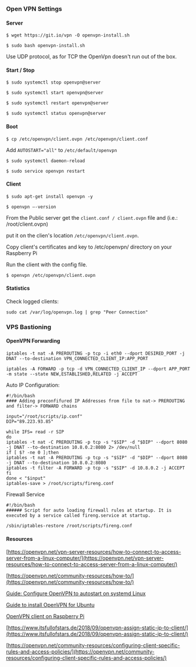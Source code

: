 ### Open VPN Settings

#### Server

``$ wget https://git.io/vpn -O openvpn-install.sh``

``$ sudo bash openvpn-install.sh``

Use UDP protocol, as for TCP the OpenVpn doesn't run out of the box.

#### Start / Stop

``$ sudo systemctl stop openvpn@server``

``$ sudo systemctl start openvpn@server``

``$ sudo systemctl restart openvpn@server``

``$ sudo systemctl status openvpn@server``

#### Boot

``$ cp /etc/openvpn/client.ovpn /etc/openvpn/client.conf``

Add ``AUTOSTART="all"`` to ``/etc/default/openvpn``

``$ sudo systemctl daemon-reload``

``$ sudo service openvpn restart``

#### Client

``$ sudo apt-get install openvpn -y``

``$ openvpn –-version``

From the Public server get the ``client.conf / client.ovpn`` file and (i.e.: /root/client.ovpn)

put it on the clien's location ``/etc/openvpn/client.ovpn``.

Copy client's certificates and key to /etc/openvpn/ directory on your Raspberry Pi

Run the client with the config file.

``$ openvpn /etc/openvpn/client.ovpn``

#### Statistics

Check logged clients:

``sudo cat /var/log/openvpn.log | grep "Peer Connection"``


### VPS Bastioning

#### OpenVPN Forwarding


``iptables -t nat -A PREROUTING -p tcp -i eth0 --dport DESIRED_PORT -j DNAT --to-destination VPN_CONNECTED_CLIENT_IP:APP_PORT``

``iptables -A FORWARD -p tcp -d VPN_CONNECTED_CLIENT_IP --dport APP_PORT -m state --state NEW,ESTABLISHED,RELATED -j ACCEPT``

Auto IP Configuration:
```
#!/bin/bash
#### Adding preconfifured IP Addresses from file to nat-> PREROUTING and filter-> FORWARD chains

input="/root/scripts/ip.conf"
DIP="89.223.93.85"

while IFS= read -r SIP
do
iptables -t nat -C PREROUTING -p tcp -s "$SIP" -d "$DIP" --dport 8080 -j DNAT --to-destination 10.8.0.2:8080 2> /dev/null
if [ $? -ne 0 ];then
iptables -t nat -A PREROUTING -p tcp -s "$SIP" -d "$DIP" --dport 8080 -j DNAT --to-destination 10.8.0.2:8080
iptables -t filter -A FORWARD -p tcp -s "$SIP" -d 10.8.0.2 -j ACCEPT
fi
done < "$input"
iptables-save > /root/scripts/fireng.conf
```

Firewall Service
```
#!/bin/bash
###### Script for auto loading firewall rules at startup. It is executed by a service called fireng.service at startup.

/sbin/iptables-restore /root/scripts/fireng.conf
```

#### Resources

[https://openvpn.net/vpn-server-resources/how-to-connect-to-access-server-from-a-linux-computer/](https://openvpn.net/vpn-server-resources/how-to-connect-to-access-server-from-a-linux-computer/)

[https://openvpn.net/community-resources/how-to/](https://openvpn.net/community-resources/how-to/)

[Guide: Configure OpenVPN to autostart on systemd Linux](https://www.smarthomebeginner.com/configure-openvpn-to-autostart-linux/)

[Guide to install OpenVPN for Ubuntu](https://www.ovpn.com/en/guides/ubuntu-gui)

[OpenVPN client on Raspberry Pi](http://kernelreloaded.com/openvpn-client-on-raspberry-pi/)

[https://www.itsfullofstars.de/2018/09/openvpn-assign-static-ip-to-client/](https://www.itsfullofstars.de/2018/09/openvpn-assign-static-ip-to-client/)

[https://openvpn.net/community-resources/configuring-client-specific-rules-and-access-policies/](https://openvpn.net/community-resources/configuring-client-specific-rules-and-access-policies/)
